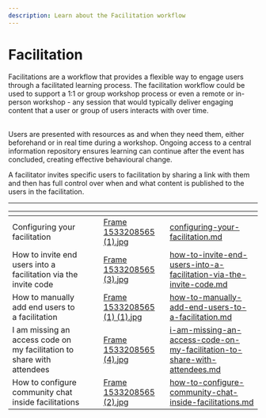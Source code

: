 ```yaml
---
description: Learn about the Facilitation workflow
---
```


# Facilitation

Facilitations are a workflow that provides a flexible way to engage users through a facilitated learning process. The facilitation workflow could be used to support a 1:1 or group workshop process or even a remote or in-person workshop - any session that would typically deliver engaging content that a user or group of users interacts with over time.

\
Users are presented with resources as and when they need them, either beforehand or in real time during a workshop. Ongoing access to a central information repository ensures learning can continue after the event has concluded, creating effective behavioural change.&#x20;



A facilitator invites specific users to facilitation by sharing a link with them and then has full control over when and what content is published to the users in the facilitation.&#x20;

***

<table data-view="cards"><thead><tr><th></th><th></th><th></th><th data-hidden data-card-cover data-type="files"></th><th data-hidden data-card-target data-type="content-ref"></th></tr></thead><tbody><tr><td>Configuring your facilitation </td><td></td><td></td><td><a href="../../../.gitbook/assets/Frame 1533208565 (1).jpg">Frame 1533208565 (1).jpg</a></td><td><a href="configuring-your-facilitation.md">configuring-your-facilitation.md</a></td></tr><tr><td>How to invite end users into a facilitation via the invite code</td><td></td><td></td><td><a href="../../../.gitbook/assets/Frame 1533208565 (3).jpg">Frame 1533208565 (3).jpg</a></td><td><a href="how-to-invite-end-users-into-a-facilitation-via-the-invite-code.md">how-to-invite-end-users-into-a-facilitation-via-the-invite-code.md</a></td></tr><tr><td>How to manually add end users to a facilitation</td><td></td><td></td><td><a href="../../../.gitbook/assets/Frame 1533208565 (1) (1).jpg">Frame 1533208565 (1) (1).jpg</a></td><td><a href="how-to-manually-add-end-users-to-a-facilitation.md">how-to-manually-add-end-users-to-a-facilitation.md</a></td></tr><tr><td>I am missing an access code on my facilitation to share with attendees</td><td></td><td></td><td><a href="../../../.gitbook/assets/Frame 1533208565 (4).jpg">Frame 1533208565 (4).jpg</a></td><td><a href="i-am-missing-an-access-code-on-my-facilitation-to-share-with-attendees.md">i-am-missing-an-access-code-on-my-facilitation-to-share-with-attendees.md</a></td></tr><tr><td>How to configure community chat inside facilitations</td><td></td><td></td><td><a href="../../../.gitbook/assets/Frame 1533208565 (2).jpg">Frame 1533208565 (2).jpg</a></td><td><a href="how-to-configure-community-chat-inside-facilitations.md">how-to-configure-community-chat-inside-facilitations.md</a></td></tr></tbody></table>

